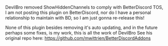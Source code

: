 DevilBro removed ShowHiddenChannels to comply with BetterDiscord TOS, I am not posting this plugin on BetterDiscord, nor do I have a personal relationship to maintain with BD, so I am just gonna re-release this! 

None of this plugin besides removing it's auto updating, and in the future perhaps some fixes, is my work, this is all the work of DevilBro
See his original repo here: https://github.com/mwittrien/BetterDiscordAddons
